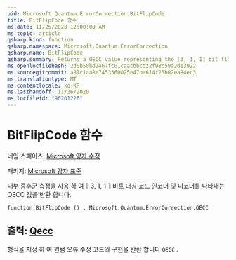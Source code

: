 ```yaml
---
uid: Microsoft.Quantum.ErrorCorrection.BitFlipCode
title: BitFlipCode 함수
ms.date: 11/25/2020 12:00:00 AM
ms.topic: article
qsharp.kind: function
qsharp.namespace: Microsoft.Quantum.ErrorCorrection
qsharp.name: BitFlipCode
qsharp.summary: Returns a QECC value representing the ⟦3, 1, 1⟧ bit flip code encoder and decoder with in-place syndrome measurement.
ms.openlocfilehash: 2d0b50bd2467fc01caacbbcb22f98c59a2d13922
ms.sourcegitcommit: a87c1aa8e7453360025e47ba614f25b02ea84ec3
ms.translationtype: MT
ms.contentlocale: ko-KR
ms.lasthandoff: 11/26/2020
ms.locfileid: "96201226"
---
```

# <a name="bitflipcode-function"></a>BitFlipCode 함수

네임 스페이스: [Microsoft 양자 수정](xref:Microsoft.Quantum.ErrorCorrection)

패키지: [Microsoft 양자 표준](https://nuget.org/packages/Microsoft.Quantum.Standard)


내부 증후군 측정을 사용 하 여 ⟦ 3, 1, 1 ⟧ 비트 대칭 코드 인코더 및 디코더를 나타내는 QECC 값을 반환 합니다.

```qsharp
function BitFlipCode () : Microsoft.Quantum.ErrorCorrection.QECC
```


## <a name="output--qecc"></a>출력: [Qecc](xref:Microsoft.Quantum.ErrorCorrection.QECC)

형식을 지정 하 여 퀀텀 오류 수정 코드의 구현을 반환 합니다 `QECC` .
